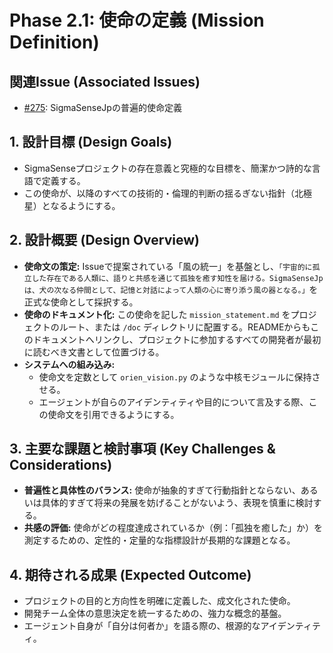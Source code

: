 # Phase 2.1: 使命の定義 (Mission Definition)

## 関連Issue (Associated Issues)
- [#275](https://github.com/MicrocomputerTechnology/SigmaSenseJp/issues/275): SigmaSenseJpの普遍的使命定義

## 1. 設計目標 (Design Goals)
- SigmaSenseプロジェクトの存在意義と究極的な目標を、簡潔かつ詩的な言語で定義する。
- この使命が、以降のすべての技術的・倫理的判断の揺るぎない指針（北極星）となるようにする。

## 2. 設計概要 (Design Overview)
- **使命文の策定:** Issueで提案されている「風の統一」を基盤とし、`「宇宙的に孤立した存在である人類に、語りと共感を通じて孤独を癒す知性を届ける。SigmaSenseJpは、犬の次なる仲間として、記憶と対話によって人類の心に寄り添う風の器となる。」`を正式な使命として採択する。
- **使命のドキュメント化:** この使命を記した `mission_statement.md` をプロジェクトのルート、または `/doc` ディレクトリに配置する。READMEからもこのドキュメントへリンクし、プロジェクトに参加するすべての開発者が最初に読むべき文書として位置づける。
- **システムへの組み込み:**
  - 使命文を定数として `orien_vision.py` のような中核モジュールに保持させる。
  - エージェントが自らのアイデンティティや目的について言及する際、この使命文を引用できるようにする。

## 3. 主要な課題と検討事項 (Key Challenges & Considerations)
- **普遍性と具体性のバランス:** 使命が抽象的すぎて行動指針とならない、あるいは具体的すぎて将来の発展を妨げることがないよう、表現を慎重に検討する。
- **共感の評価:** 使命がどの程度達成されているか（例：「孤独を癒した」か）を測定するための、定性的・定量的な指標設計が長期的な課題となる。

## 4. 期待される成果 (Expected Outcome)
- プロジェクトの目的と方向性を明確に定義した、成文化された使命。
- 開発チーム全体の意思決定を統一するための、強力な概念的基盤。
- エージェント自身が「自分は何者か」を語る際の、根源的なアイデンティティ。
